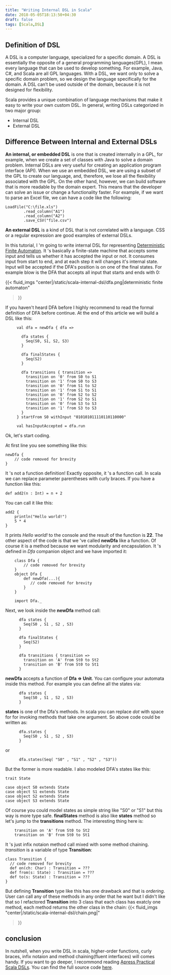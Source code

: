 ```yaml
---
title: "Writing Internal DSL in Scala"
date: 2018-05-05T18:13:50+04:30
draft: false
tags: [Scala,DSL]
---
```

## Definition of DSL
A DSL is a computer language, specialized for a specific domain. A DSL is
essentially the opposite of a general programming languages(GPL), I mean every language that can
be used to develop something. For example, Java, C#, and Scala are all GPL
languages. With a DSL, we want only to solve a specific domain problem,
so we design the language specifically for the domain. A DSL can’t be used
outside of the domain, because it is not designed for flexibility.

Scala provides a unique combination of language mechanisms that make it easy to write your
own custom DSL. In general, writing DSLs categorized in two major group: 

* Internal DSL
* External DSL

## Difference Between Internal and External DSLs
**An internal, or embedded DSL** is one that is created internally in a GPL,
for example, when we create a set of classes with Java to solve a domain
problem. Internal DSLs are very useful for creating an application program
interface (API).
When we use an embedded DSL, we are using a subset of the GPL to
create our language, and, therefore, we lose all the flexibility associated
with the GPL. On the other hand, however, we can build software that is
more readable by the domain expert. This means that the developer can
solve an issue or change a functionality faster. For example, if we want to
parse an Excel file, we can have a code like the following:
```
LoadFile("C:\file.xls")
        .read_column("A1")
        .read_column("A2")
        .save_CSV("file.csv")
```
**An external DSL** is a kind of DSL that is not correlated with a language.
CSS or a regular expression are good examples of external DSLs.

In this tutorial, I 'm going to write internal DSL for representing [Deterministic Finite Automaton](https://en.wikipedia.org/wiki/Deterministic_finite_automaton). It 's
basically a finite-state machine that accepts some input and tells us whether it has accepted the input or not.
It consumes input from start to end, and at each step it will changes it's internal state. Input will be
accepted if the DFA's position is on one of the final states. For example blow is the DFA that accepts all
input that starts and ends with 0:

{{< fluid_imgs
        "center|/static/scala-internal-dsl/dfa.png|deterministic finite automaton"
>}}

If you haven't heard DFA before I highly recommend to read the
formal definition of DFA before continue. At the end of this article
we will build a DSL like this:
```
     val dfa = newDfa { dfa =>

       dfa states {
         Seq(S0, S1, S2, S3)
       }

       dfa finalStates {
         Seq(S2)
       }

       dfa transitions { transition =>
         transition on '0' from S0 to S1
         transition on '1' from S0 to S3
         transition on '0' from S1 to S2
         transition on '1' from S1 to S1
         transition on '0' from S2 to S2
         transition on '1' from S2 to S1
         transition on '0' from S3 to S3
         transition on '1' from S3 to S3
       }
     } startFrom S0 withInput "010101011110110110000"

     val hasInputAccepted = dfa.run
```
Ok, let's start coding.

At first line you see something like this:
```
newDfa {
    // code removed for brevity
}
```
It 's not a function definition! Exactly opposite, it 's a function call.
In scala we can replace parameter parentheses with curly braces. If you have
a function like this:
```
def add2(n : Int) = n + 2
```
You can call it like this:
```
add2 {
    println("Hello world!")
    5 * 4
}
```
It prints *Hello world!* to the console and the result of the function is **22**.
The other aspect of the code is that we 've called **newDfa** like a function.
Of course it is a method because we want modularity and encapsulation. It 's
defined in *Dfa* companion object and we have imported it:
```
    class Dfa {
        // code removed for brevity
    }
    object Dfa {
        def newDfa(...){
           // code removed for brevity
        }
    }

    import Dfa._
```
Next, we look inside the **newDfa** method call:
```
      dfa states {
        Seq(S0 , S1 , S2 , S3)
      }

      dfa finalStates {
        Seq(S2)
      }

      dfa transitions { transition =>
        transition on 'A' from St0 to St2
        transition on 'B' from St0 to St1
      }
```
**newDfa** accepts a function of **Dfa => Unit**. You can configure your automata inside this method. For
example you can define all the states via:
```
      dfa states {
        Seq(S0 , S1 , S2 , S3)
      }
```
**states** is one of the Dfa's methods. In scala you can replace *dot* with space for for
invoking methods that take one argument. So above code could be
written as:
```
      dfa.states {
        Seq(S0 , S1 , S2 , S3)
      }
```
or
```
      dfa.states(Seq( "S0" , "S1" , "S2" , "S3"))
```
But the former is more readable. I also modeled DFA's states like this:
```
trait State

case object S0 extends State
case object S1 extends State
case object S2 extends State
case object S3 extends State
```
Of course you could model states as simple string like "S0" or "S1" but this way is
more type safe.
**finalStates** method is also like **states** method so let's jump to the
**transitions** method. The interesting thing here is:
```
    transition on 'A' from St0 to St2
    transition on 'B' from St0 to St1
```
It 's just infix notaion method call mixed with some method chaining. *transition* is
a variable of type **Transition**:
```
class Transition {
  // code removed for brevity
  def on(ch: Char) : Transition = ???
  def from(s: State) : Transition = ???
  def to(s: State) : Transition = ???
}
```
But defining **Transition** type like this has one drawback
and that is *ordering*. User can call any of these methods in any order that
he want but I didn't like that so I refactored **Transition** into 3 class that
each class has exatcly one method, each method returns the other class in the chain:
{{< fluid_imgs
        "center|/static/scala-internal-dsl/chain.png|"
>}}

## conclusion
In nutshell, when you write DSL in scala, higher-order functions,
curly braces, infix notaion and method chaining(fluent interfaces)
will comes handy. If you want to go deeper, I recommond reading
[Apress Practical Scala DSLs](https://www.apress.com/gp/book/9781484230350#otherversion=9781484230367).
You can find the full source code [here](https://gist.github.com/mostafa-asg/c0cc23d50341713501bf71d745c9d5ee).
